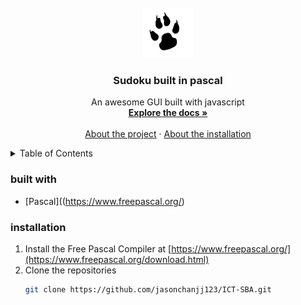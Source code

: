 <br />
<div align="center">
  <a href="https://github.com/othneildrew/Best-README-Template">
    <img src="paw.png" alt="Logo" width="80" height="80">
  </a>

  <h3 align="center">Sudoku built in pascal</h3>

  <p align="center">
    An awesome GUI built with javascript
    <br />
    <a href="https://github.com/jasonchanjj123/ICT-SBA/Sudoku"><strong>Explore the docs »</strong></a>
    <br />
    <br />
    <a href="#about-the-project">About the project</a>
    ·
    <a href="#installation">About the installation</a>
  </p>
</div>

<details>
  <summary>Table of Contents</summary>
  <ol>
    <li>
      <a href="#about-the-project">About The Project</a>
      <ul>
        <li><a href="#built-with">Built With</a></li>
      </ul>
    </li>
    <li>
      <a href="#getting-started">Getting Started</a>
      <ul>
        <li><a href="#prerequisites">Prerequisites</a></li>
        <li><a href="#installation">Installation</a></li>
      </ul>
    </li>
    <li><a href="#usage">Usage</a></li>
    <li><a href="#contributing">Contributing</a></li>
    <li><a href="#license">License</a></li>
    <li><a href="#contact">Contact</a></li>
    <li><a href="#acknowledgments">Acknowledgments</a></li>
  </ol>
</details>

### built with

* [Pascal]((https://www.freepascal.org/)

### installation 

1. Install the Free Pascal Compiler at [https://www.freepascal.org/](https://www.freepascal.org/download.html)
2. Clone the repositories
   ```sh
   git clone https://github.com/jasonchanjj123/ICT-SBA.git
   ```

